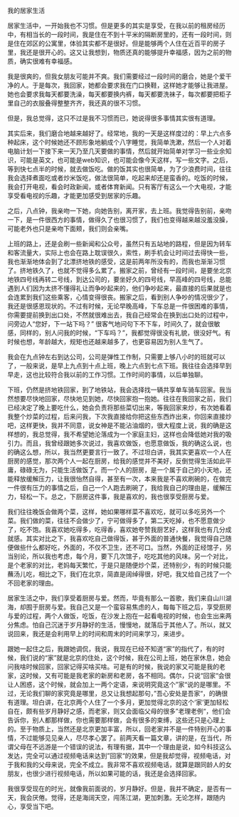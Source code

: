 我的居家生活

居家生活中，一开始我也不习惯。但是更多的其实是享受，在我以前的租房经历中，有相当长的一段时间，我是住在不到十平米的隔断房里的，还有一段时间，则是住在郊区的公寓里，体验其实都不是很好。但是能够两个人住在近百平的房子里，我还是很开心的。这又让我想到，物质还真的能够提升幸福感，因为之前的物质，确实很难有幸福感。

我是很爽的，但我女朋友可能并不爽。我们需要经过一段时间的磨合，她是个爱干净的人。于是每次，我回家，她都会要求我在门口换鞋，这样她才能够让我进屋。她也会要求我每天都要洗澡，每天都要换内裤，每天都要洗袜子，每次都要把柜子里自己的衣服叠得整整齐齐，我还真的很不习惯。

但是，我总觉得，这只不过是我不习惯而已，她说得很多事情其实很有道理。

其实后来，我们磨合地越来越好了。经常地，我的一天是这样度过的：早上六点多种起床，这个时候她还不顾形象地躺成个八字睡觉，我简单洗漱，然后一个人对着电脑计划一下接下来一天乃至几天要做的事情，然后就开始简单对学习一些业余知识，可能是英文，也可能是web知识，也可能会像今天这样，写一些文字。之后，等到快七点半的时候，就去做饭吃。做的饭其实也很简单，为了少浪费时间，往往我会选择煮面吃或者炒米饭吃，做法很简单，吃起来却还是蛮香的。吃饭的时候，我会打开电视，看会时政新闻，或者体育新闻。只有客厅有这么一个大电视，才能享受看电视的乐趣，才能更加感受到居家的乐趣。

之后，八点钟，我亲吻一下她，向她告别，离开家，去上班。我觉得告别前，亲吻一下，是一件很西方的事情，做得久了也很习惯了，我们也变得越来越没羞没臊，可能老外也只是亲吻下面颊，我们则会亲嘴。

上班的路上，还是会刷一些新闻和公众号，虽然只有五站地的路程，但是因为转车和客流量大，实际上也会在路上耽误很久，索性，刷手机会让时间过去得快一些，我也渐渐地体会到了北漂挤地铁的感受，这是前两年所没有的，而我也渐渐习惯了。挤地铁久了，也就不觉得多么累了。搬家之前，曾经有一段时间，是要坐北京地铁四号线再转二号线，到达公司的，要坐好久的四号线，早高峰的四号线，总能遇到人们因为太挤不懂得礼让而争吵起来的，他们争吵起来，最直接的后果就是也会连累到我们这些乘客，心情变得很丧。搬家之后，看到别人争吵的情况很少了，我还是很感恩现状的。不过有时候，无论早晚高峰，下车总是一件很困难的事情，你需要提前换到出口处，不然就很难出去，我自己经常会在换到出口处的过程中，问旁边人“您好，下一站下吗？” 很客气地问句下不下车，时间久了，就会很敏感，同样的，别人问我的时候，“下车吗？”，我都觉得很没有礼貌，很没好气。有时候也想，年龄越大，规矩也还越来越多了，也更容易因为别人生气了。

我会在九点钟左右到达公司，公司是弹性工作制，只需要上够八小时的班就可以了，一般来说，是早上九点到十点上班，晚上六点到七点下班。我往往会选择早到早走，这也比较符合我以前的工作习惯。工作时间的事情，以后单独聊。

下班，仍然是挤地铁回家，到了地铁站，我会选择找一辆共享单车骑车回家。我当然想要尽快地回家，尽快地见到她，尽快回家抱一抱她。往往在我回家之前，我们已经决定了晚上要吃什么，她会负责将那些菜切出来，等我回家来炒，有次她看着我整个炒菜的过程，后来问我，下次我直接给你把这些东西炸出来，你回来直接炒吧，这样更快，我并不同意，说女神是不能沾油烟的，很大程度上说，我的确是这样想的，我总觉得，我不希望她沦落成为一个家庭主妇，这样也会降低她对我的吸引力。而且，我曾经跟她多次说过，我喜欢做饭，也愿意做饭，我的确这么说，也的确这么想，所以，我当然更要言行一致了。不过坦白讲，我其实更喜欢一个人在厨房的感觉，那次两个人一起在厨房，给我的感觉并不美好，反倒觉得生活如此平庸，碌碌无为，只能生活做饭了。而一个人的厨房，是一个属于自己的小天地，还能释放缓解压力，让我很怡然自得，甚至有一次，本来我是不喜欢刷碗的，在做完一件很有压力的事情之后，自己一个人跑去刷碗了，我给我自己的理由是，缓解压力，轻松一下。总之，下厨房这件事，我是喜欢的，我也很享受厨房与爱。

我们往往晚饭会做两个菜，这样，她如果哪样菜不喜欢吃，就可以多吃另外一个菜。我们做的菜，往往不会做少了，宁可做得多了，第二天吃掉，也不愿意做少了，吃不饱。我喜欢她吃得多，吃得香，喜欢她夸赞我厨艺好，这样我也有几分成就感。其实对比之下，我喜欢吃自己做得饭，甚于外面的普通快餐，我觉得自己随便做些什么都好吃，外面的，不仅不卫生，还不可口。当然，外面的正经馆子，另当别论，所以我也考虑，每个月，要下几次馆子，吃吃其他的风味。另一个对比，是个老家的对比，老妈每天繁忙，于是只是随便炒个菜，还特别少，有的时候只能蘸汤儿吃，相比之下，我们在北京，简直是阔绰得很，好吧，我又给自己找了一个不回老家的理由。

居家生活之中，我们享受着厨房与爱。然而，毕竟有那么一首歌，我们来自山川湖海，却囿于厨房与爱。我自己又是一个蛮容易焦虑的人，每每下班之后，享受厨房与爱的过程，两个人做饭，吃饭，在沙发上抱在一起看电视的时候，也会生出来两分焦虑。怕自己沉迷于岁月静好的生活，慢慢地，就落后于其他人了。所以，就又说回来，我还是会利用早上的时间和周末的时间来学习，来进步。


跟她一起住之后，我跟她调侃，我说，我现在已经不知道“家”的指代了，有的时候，我们说的“家”就是北京的住处，这个时候，我在公司上班，她在家休息，她会问我啥时候回家，回家记得买啥买啥。可是有的时候，我说的家又可能是我的老家，这时候，又有可能是我老家的新房和老房，各不相同。偶尔，只说“回家“会很让人困惑，这个时候，就会加上一两个定语，来说明究竟这个”家“说的是哪里。不过，无论我们聊的家究竟是哪里，总又让我想起那句，”吾心安处是吾家“，的确很有道理。坦白讲，在北京两个人住了一个多月，更加觉得北京的这个‘家’更加轻松自在，颇有些岁月静好之感，而老家，则又会面临父母的很多”老理老例“，他们会告诉你，别人都那样做，你也需要那样做，会有很多的束缚，这些还只是心理上的。至于物质上，当然还是北京更加丰富，所以，回老家并不是一件特别开心的事情，不过能够见见亲人，尽尽孝心罢了。前两天看一篇文章，讲的是，在当代，所谓父母在不远游是一个错误的说法，有理有据，其中一个理由是说，如今科技这么发达，完全可以通过视频电话来达到”回家“的效果，但是我却觉得，视频电话，对于我和我的父母来说，完全不成立。我非常不喜欢视频电话，就算是跟同龄人的女朋友，也很少进行视频电话，所以如果可能的话，我还是会选择回家。

我很享受现在的时光，就像我前面说的，岁月静好。但是，我并不确定，是否有一天，我会厌倦。觉得，还是海阔天空，闯荡江湖，更加刺激。无论怎样，跟随内心，享受当下吧。






